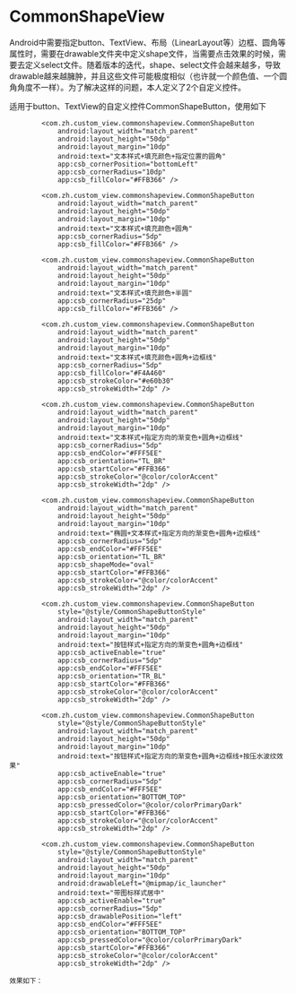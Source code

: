 # CommonShapeView
Android中需要指定button、TextView、布局（LinearLayout等）边框、圆角等属性时，需要在drawable文件夹中定义shape文件，当需要点击效果的时候，需要去定义select文件。随着版本的迭代，shape、select文件会越来越多，导致drawable越来越臃肿，并且这些文件可能极度相似（也许就一个颜色值、一个圆角角度不一样）。为了解决这样的问题，本人定义了2个自定义控件。


适用于button、TextView的自定义控件CommonShapeButton，使用如下

            <com.zh.custom_view.commonshapeview.CommonShapeButton
                android:layout_width="match_parent"
                android:layout_height="50dp"
                android:layout_margin="10dp"
                android:text="文本样式+填充颜色+指定位置的圆角"
                app:csb_cornerPosition="bottomLeft"
                app:csb_cornerRadius="10dp"
                app:csb_fillColor="#FFB366" />

            <com.zh.custom_view.commonshapeview.CommonShapeButton
                android:layout_width="match_parent"
                android:layout_height="50dp"
                android:layout_margin="10dp"
                android:text="文本样式+填充颜色+圆角"
                app:csb_cornerRadius="5dp"
                app:csb_fillColor="#FFB366" />

            <com.zh.custom_view.commonshapeview.CommonShapeButton
                android:layout_width="match_parent"
                android:layout_height="50dp"
                android:layout_margin="10dp"
                android:text="文本样式+填充颜色+半圆"
                app:csb_cornerRadius="25dp"
                app:csb_fillColor="#FFB366" />

            <com.zh.custom_view.commonshapeview.CommonShapeButton
                android:layout_width="match_parent"
                android:layout_height="50dp"
                android:layout_margin="10dp"
                android:text="文本样式+填充颜色+圆角+边框线"
                app:csb_cornerRadius="5dp"
                app:csb_fillColor="#F4A460"
                app:csb_strokeColor="#e60b30"
                app:csb_strokeWidth="2dp" />

            <com.zh.custom_view.commonshapeview.CommonShapeButton
                android:layout_width="match_parent"
                android:layout_height="50dp"
                android:layout_margin="10dp"
                android:text="文本样式+指定方向的渐变色+圆角+边框线"
                app:csb_cornerRadius="5dp"
                app:csb_endColor="#FFF5EE"
                app:csb_orientation="TL_BR"
                app:csb_startColor="#FFB366"
                app:csb_strokeColor="@color/colorAccent"
                app:csb_strokeWidth="2dp" />

            <com.zh.custom_view.commonshapeview.CommonShapeButton
                android:layout_width="match_parent"
                android:layout_height="50dp"
                android:layout_margin="10dp"
                android:text="椭圆+文本样式+指定方向的渐变色+圆角+边框线"
                app:csb_cornerRadius="5dp"
                app:csb_endColor="#FFF5EE"
                app:csb_orientation="TL_BR"
                app:csb_shapeMode="oval"
                app:csb_startColor="#FFB366"
                app:csb_strokeColor="@color/colorAccent"
                app:csb_strokeWidth="2dp" />

            <com.zh.custom_view.commonshapeview.CommonShapeButton
                style="@style/CommonShapeButtonStyle"
                android:layout_width="match_parent"
                android:layout_height="50dp"
                android:layout_margin="10dp"
                android:text="按钮样式+指定方向的渐变色+圆角+边框线"
                app:csb_activeEnable="true"
                app:csb_cornerRadius="5dp"
                app:csb_endColor="#FFF5EE"
                app:csb_orientation="TR_BL"
                app:csb_startColor="#FFB366"
                app:csb_strokeColor="@color/colorAccent"
                app:csb_strokeWidth="2dp" />

            <com.zh.custom_view.commonshapeview.CommonShapeButton
                style="@style/CommonShapeButtonStyle"
                android:layout_width="match_parent"
                android:layout_height="50dp"
                android:layout_margin="10dp"
                android:text="按钮样式+指定方向的渐变色+圆角+边框线+按压水波纹效果"
                app:csb_activeEnable="true"
                app:csb_cornerRadius="5dp"
                app:csb_endColor="#FFF5EE"
                app:csb_orientation="BOTTOM_TOP"
                app:csb_pressedColor="@color/colorPrimaryDark"
                app:csb_startColor="#FFB366"
                app:csb_strokeColor="@color/colorAccent"
                app:csb_strokeWidth="2dp" />

            <com.zh.custom_view.commonshapeview.CommonShapeButton
                style="@style/CommonShapeButtonStyle"
                android:layout_width="match_parent"
                android:layout_height="50dp"
                android:layout_margin="10dp"
                android:drawableLeft="@mipmap/ic_launcher"
                android:text="带图标样式居中"
                app:csb_activeEnable="true"
                app:csb_cornerRadius="5dp"
                app:csb_drawablePosition="left"
                app:csb_endColor="#FFF5EE"
                app:csb_orientation="BOTTOM_TOP"
                app:csb_pressedColor="@color/colorPrimaryDark"
                app:csb_startColor="#FFB366"
                app:csb_strokeColor="@color/colorAccent"
                app:csb_strokeWidth="2dp" />
                
    效果如下：
          
       
     
